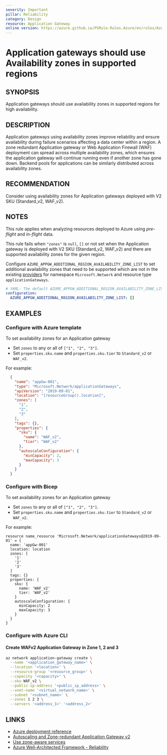 ```yaml
---
severity: Important
pillar: Reliability
category: Design
resource: Application Gateway
online version: https://azure.github.io/PSRule.Rules.Azure/en/rules/Azure.AppGw.AvailabilityZone/
---
```


# Application gateways should use Availability zones in supported regions

## SYNOPSIS

Application gateways should use availability zones in supported regions for high availability.

## DESCRIPTION

Application gateways using availability zones improve reliability and ensure availability during failure scenarios
affecting a data center within a region. A zone redundant Application gateway or Web Application Firewall (WAF)
deployment can spread across multiple availability zones, which ensures the application gateway will continue
running even if another zone has gone down. Backend pools for applications can be similarly distributed across
availability zones.

## RECOMMENDATION

Consider using availability zones for Application gateways deployed with V2 SKU (Standard_v2, WAF_v2).

## NOTES

This rule applies when analyzing resources deployed to Azure using *pre-flight* and *in-flight* data.

This rule fails when `"zones"` is `null`, `[]` or not set when the Application gateway is deployed with V2
SKU (Standard_v2, WAF_v2) and there are supported availability zones for the given region.

Configure `AZURE_APPGW_ADDITIONAL_REGION_AVAILABILITY_ZONE_LIST` to set additional availability zones that need to be
supported which are not in the existing [providers](https://github.com/Azure/PSRule.Rules.Azure/blob/main/data/providers/)
for namespace `Microsoft.Network` and resource type `applicationGateways`.

```yaml
# YAML: The default AZURE_APPGW_ADDITIONAL_REGION_AVAILABILITY_ZONE_LIST configuration option
configuration:
  AZURE_APPGW_ADDITIONAL_REGION_AVAILABILITY_ZONE_LIST: []
```

## EXAMPLES

### Configure with Azure template

To set availability zones for an Application gateway

- Set `zones` to any or all of `["1", "2", "3"]`.
- Set `properties.sku.name` and `properties.sku.tier` to `Standard_v2` or `WAF_v2`.

For example:

```json
  {
    "name": "appGw-001",
    "type": "Microsoft.Network/applicationGateways",
    "apiVersion": "2019-09-01",
    "location": "[resourceGroup().location]",
    "zones": [
      "1",
      "2",
      "3"
    ],
    "tags": {},
    "properties": {
      "sku": {
        "name": "WAF_v2",
        "tier": "WAF_v2"
      },
      "autoscaleConfiguration": {
        "minCapacity": 2,
        "maxCapacity": 3
      }
    }
  }
```

### Configure with Bicep

To set availability zones for an Application gateway

- Set `zones` to any or all of `["1", "2", "3"]`.
- Set `properties.sku.name` and `properties.sku.tier` to `Standard_v2` or `WAF_v2`.

For example:

```bicep
resource name_resource 'Microsoft.Network/applicationGateways@2019-09-01' = {
  name: 'appGw-001'
  location: location
  zones: [
    '1'
    '2'
    '3'
  ]
  tags: {}
  properties: {
    sku: {
      name: 'WAF_v2'
      tier: 'WAF_v2'
    }
    autoscaleConfiguration: {
      minCapacity: 2
      maxCapacity: 3
    }
  }
}
```

### Configure with Azure CLI

#### Create WAFv2 Application Gateway in Zone 1, 2 and 3

```bash
az network application-gateway create \
  --name '<application_gateway_name>' \
  --location '<location>' \
  --resource-group '<resource_group>' \
  --capacity '<capacity>' \
  --sku WAF_v2 \
  --public-ip-address '<public_ip_address>' \
  --vnet-name '<virtual_network_name>' \
  --subnet '<subnet_name>' \
  --zones 1 2 3 \
  --servers '<address_1>' '<address_2>'
```

## LINKS

- [Azure deployment reference](https://docs.microsoft.com/azure/templates/microsoft.network/applicationgateways?tabs=json)
- [Autoscaling and Zone-redundant Application Gateway v2](https://docs.microsoft.com/azure/application-gateway/application-gateway-autoscaling-zone-redundant)
- [Use zone-aware services](https://learn.microsoft.com/azure/architecture/framework/resiliency/design-best-practices#use-zone-aware-services)
- [Azure Well-Architected Framework - Reliability](https://learn.microsoft.com/azure/architecture/framework/resiliency/)
